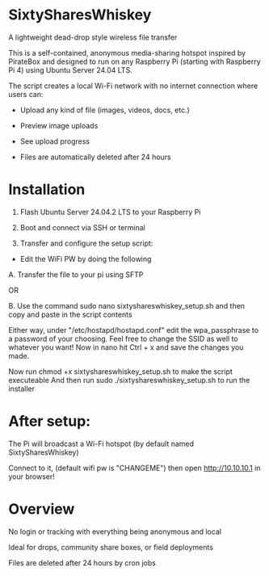 # SixtySharesWhiskey
A lightweight dead-drop style wireless file transfer

This is a self-contained, anonymous media-sharing hotspot inspired by PirateBox and designed to run on any Raspberry Pi (starting with Raspberry Pi 4) using Ubuntu Server 24.04 LTS.

The script creates a local Wi-Fi network with no internet connection where users can:

- Upload any kind of file (images, videos, docs, etc.)

- Preview image uploads

- See upload progress

- Files are automatically deleted after 24 hours

# Installation

1. Flash Ubuntu Server 24.04.2 LTS to your Raspberry Pi

2. Boot and connect via SSH or terminal

3. Transfer and configure the setup script:

- Edit the WiFi PW by doing the following

A. Transfer the file to your pi using SFTP

OR

B. Use the command sudo nano sixtyshareswhiskey_setup.sh and then copy and paste in the script contents 

Either way, under "/etc/hostapd/hostapd.conf" edit the wpa_passphrase to a password of your choosing. 
Feel free to change the SSID as well to whatever you want!
Now in nano hit Ctrl + x and save the changes you made.

Now run chmod +x sixtyshareswhiskey_setup.sh to make the script executeable
And then run sudo ./sixtyshareswhiskey_setup.sh to run the installer

# After setup:

The Pi will broadcast a Wi-Fi hotspot (by default named SixtySharesWhiskey)

Connect to it, (default wifi pw is "CHANGEME") then open http://10.10.10.1 in your browser!

# Overview

No login or tracking with everything being anonymous and local

Ideal for drops, community share boxes, or field deployments

Files are deleted after 24 hours by cron jobs

